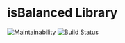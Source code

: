 # isBalanced Library

[![Maintainability](https://api.codeclimate.com/v1/badges/e5b9ecf0bb6b9fb8b479/maintainability)](https://codeclimate.com/github/alexgo93/isBalancedLibrary/maintainability) [![Build Status](https://travis-ci.org/alexgo93/isBalancedLibrary.svg?branch=master)](https://travis-ci.org/alexgo93/isBalancedLibrary)
